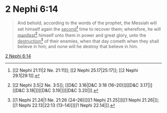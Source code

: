 # 2 Nephi 6:14

> And behold, according to the words of the prophet, the Messiah will set himself again the <u>second</u>[^a] time to recover them; wherefore, he will <u>manifest</u>[^b] himself unto them in power and great glory, unto the <u>destruction</u>[^c] of their enemies, when that day cometh when they shall believe in him; and none will he destroy that believe in him.

[2 Nephi 6:14](https://www.churchofjesuschrist.org/study/scriptures/bofm/2-ne/6?lang=eng&id=p14#p14)


[^a]: [[2 Nephi 21.11|2 Ne. 21:11]]; [[2 Nephi 25.17|25:17]]; [[2 Nephi 29.1|29:1]].  
[^b]: [[2 Nephi 3.5|2 Ne. 3:5]]; [[D&C 3.16|D&C 3:18 (16–20)]][[D&C 3.17|]][[D&C 3.18|]][[D&C 3.19|]][[D&C 3.20|]].  
[^c]: [[1 Nephi 21.24|1 Ne. 21:26 (24–26)]][[1 Nephi 21.25|]][[1 Nephi 21.26|]]; [[1 Nephi 22.13|22:13 (13–14)]][[1 Nephi 22.14|]].  
